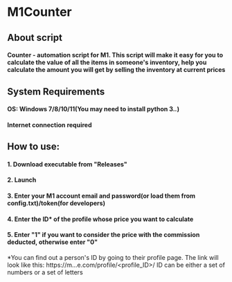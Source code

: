 # M1Counter
## About script
#### Counter - automation script for M1. This script will make it easy for you to calculate the value of all the items in someone's inventory, help you calculate the amount you will get by selling the inventory at current prices
## System Requirements
#### OS: Windows 7/8/10/11(You may need to install python 3.*.*)
#### Internet connection required
## How to use:
#### 1. Download executable from "Releases"
#### 2. Launch
#### 3. Enter your M1 account email and password(or load them from config.txt)/token(for developers)
#### 4. Enter the ID* of the profile whose price you want to calculate
#### 5. Enter "1" if you want to consider the price with the commission deducted, otherwise enter "0"
*You can find out a person's ID by going to their profile page. The link will look like this: https://m...e.com/profile/<profile_ID>/ ID can be either a set of numbers or a set of letters

